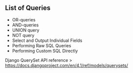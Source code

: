 ## List of Queries

* OR-queries
* AND-queries
* UNION query
* NOT query
* Select and Output Individual Fields 
* Performing Raw SQL Queries
* Performing Custom SQL Directly


Django QuerySet API reference > https://docs.djangoproject.com/en/4.1/ref/models/querysets/